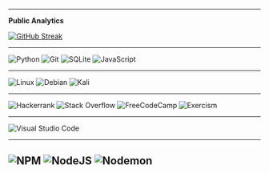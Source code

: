 -------------- 

**Public Analytics**


[![GitHub Streak](https://github-readme-streak-stats.herokuapp.com?user=nikolasfil&theme=dark&date_format=j%20M%5B%20Y%5D)](https://git.io/streak-stats)


-------------- 

<!-- **Languages**  -->

![Python](https://img.shields.io/badge/python-3670A0?style=for-the-badge&logo=python&logoColor=ffdd54) 
![Git](https://img.shields.io/badge/git-%23F05033.svg?style=for-the-badge&logo=git&logoColor=white) 
![SQLite](https://img.shields.io/badge/sqlite-%2307405e.svg?style=for-the-badge&logo=sqlite&logoColor=white) 
![JavaScript](https://img.shields.io/badge/javascript-%23323330.svg?style=for-the-badge&logo=javascript&logoColor=%23F7DF1E)

<!-- ![LaTeX](https://img.shields.io/badge/latex-%23008080.svg?style=for-the-badge&logo=latex&logoColor=white) ![Markdown](https://img.shields.io/badge/markdown-%23000000.svg?style=for-the-badge&logo=markdown&logoColor=white)  -->
<!-- ![C](https://img.shields.io/badge/c-%2300599C.svg?style=for-the-badge&logo=c&logoColor=white)  -->



<!-- <iframe width="600" height="600" src="https://ionicabizau.github.io/github-profile-languages/api.html?nikolasfil" frameborder="0"></iframe> -->

<!---------------- 

**Competitions** -->

-------------- 
 
<!-- **Sites** -->

![Linux](https://img.shields.io/badge/Linux-FCC624?style=for-the-badge&logo=linux&logoColor=black) 
![Debian](https://img.shields.io/badge/Debian-D70A53?style=for-the-badge&logo=debian&logoColor=white) 
![Kali](https://img.shields.io/badge/Kali-268BEE?style=for-the-badge&logo=kalilinux&logoColor=white)

-------------- 

![Hackerrank](https://img.shields.io/badge/-Hackerrank-2EC866?style=for-the-badge&logo=HackerRank&logoColor=white) 
![Stack Overflow](https://img.shields.io/badge/-Stackoverflow-FE7A16?style=for-the-badge&logo=stack-overflow&logoColor=white) 
![FreeCodeCamp](https://img.shields.io/badge/Freecodecamp-%23123.svg?&style=for-the-badge&logo=freecodecamp&logoColor=green)
![Exercism](https://img.shields.io/badge/Exercism-009CAB?style=for-the-badge&logo=exercism&logoColor=white)


-------------- 

<!-- ![Sublime Text](https://img.shields.io/badge/sublime_text-%23575757.svg?style=for-the-badge&logo=sublime-text&logoColor=important)  -->
![Visual Studio Code](https://img.shields.io/badge/Visual%20Studio%20Code-0078d7.svg?style=for-the-badge&logo=visual-studio-code&logoColor=white)


-------------- 
<!-- Frameworks -->

![NPM](https://img.shields.io/badge/NPM-%23CB3837.svg?style=for-the-badge&logo=npm&logoColor=white)
![NodeJS](https://img.shields.io/badge/node.js-6DA55F?style=for-the-badge&logo=node.js&logoColor=white)
![Nodemon](https://img.shields.io/badge/NODEMON-%23323330.svg?style=for-the-badge&logo=nodemon&logoColor=%BBDEAD)
-------------- 

<!-- **Top Languages** -->
<!-- [![Top Langs](https://github-readme-stats.vercel.app/api/top-langs/?username=nikolasfil)](https://github.com/anuraghazra/github-readme-stats) -->

<!-- [![Top Langs](https://github-readme-stats.vercel.app/api/top-langs/?username=nikolasfil&layout=compact&theme=vision-friendly-dark)](https://github.com/anuraghazra/github-readme-stats) -->